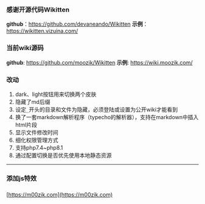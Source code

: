 ### 感谢开源代码Wikitten

**github**：https://github.com/devaneando/Wikitten
**示例**：https://wikitten.vizuina.com/

### 当前wiki源码

**github**: https://github.com/moozik/Wikitten
**示例**: https://wiki.moozik.com/

### 改动

1. dark、light按钮用来切换两个皮肤
2. 隐藏了md后缀
3. 设定`_`开头的目录和文件为隐藏，必须登陆或设置为公开wiki才能看到
4. 换了一套markdown解析程序（typecho的解析器），支持在markdown中插入html片段
5. 显示文件修改时间
6. 细化权限管理方式
7. 支持php7.4~php8.1
8. 通过配置切换是否优先使用本地静态资源

---

### 添加js特效

<h5 class="wikiTimer" data-pre="距离中华民族伟大复兴还有：" data-downtime='2050-10-01 00:00:00' style="color:orange;"></h5>

[https://m00zik.com](https://m00zik.com)
<h5 class="wikiTimer" data-pre="我的博客已运行：" data-time='2016-08-01 00:00:00' style="color:orange;"></h5>
